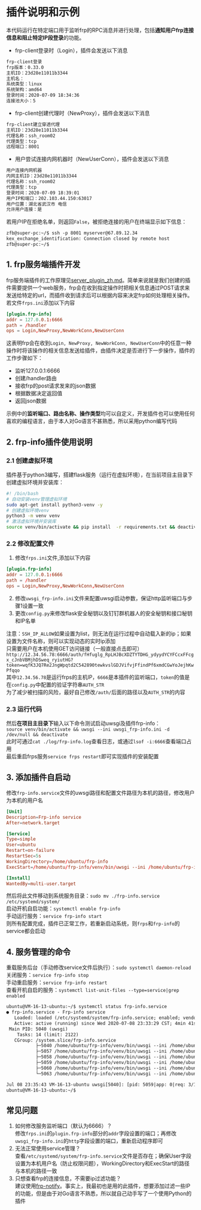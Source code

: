 # 插件说明和示例
本代码运行在特定端口用于监听frp的RPC消息并进行处理，包括**通知用户frp连接信息和阻止特定IP段登录**的功能。
* frp-client登录时（Login），插件会发送以下消息  
```txt
frp-client登录
frp版本：0.33.0
主机ID：23d28e11011b3344
主机名：
系统类型：linux
系统架构：amd64
登录时间：2020-07-09 18:34:36
连接池大小：5
```
* frp-client创建代理时（NewProxy），插件会发送以下消息  
```txt
frp-client建立穿透代理
主机ID：23d28e11011b3344
代理名称：ssh_room02
代理类型：tcp
远程端口：8001
```
* 用户尝试连接内网机器时（NewUserConn），插件会发送以下消息  
```txt
用户连接内网机器
内网主机ID：23d28e11011b3344
代理名称：ssh_room02
代理类型：tcp
登录时间：2020-07-09 18:39:01
用户IP和端口：202.103.44.150:63017
用户位置：湖北省武汉市 电信
允许用户连接：是
```
若用户IP在拒绝名单，则返回`False`，被拒绝连接的用户在终端显示如下信息：  
```txt
zfb@super-pc:~/$ ssh -p 8001 myserver@67.89.12.34
kex_exchange_identification: Connection closed by remote host
zfb@super-pc:~/$ 
```
## 1. frp服务端插件开发
frp服务端插件的工作原理见[server_plugin_zh.md](https://github.com/fatedier/frp/blob/master/doc/server_plugin_zh.md)。简单来说就是我们创建的插件需要提供一个web服务，frp会在收到指定操作时把相关信息通过POST请求来发送给特定的url，而插件收到请求后可以根据内容来决定frp如何处理相关操作。若文件`frps.ini`添加以下内容  
```conf
[plugin.frp-info]
addr = 127.0.0.1:6666
path = /handler
ops = Login,NewProxy,NewWorkConn,NewUserConn
```
这表明frp会在收到`Login, NewProxy, NewWorkConn, NewUserConn`中的任意一种操作时将该操作的相关信息发送给插件，由插件决定是否进行下一步操作，插件的工作步骤如下：  
* 监听127.0.0.1:6666
* 创建/handler路由
* 接收frp的post请求发来的json数据
* 根据数据决定返回值
* 返回json数据

示例中的**监听端口、路由名称、操作类型**均可以自定义，开发插件也可以使用任何喜欢的编程语言，由于本人对Go语言不甚熟悉，所以采用python编写代码
## 2. frp-info插件使用说明
### 2.1 创建虚拟环境
插件基于python3编写，搭建flask服务（运行在虚拟环境），在当前项目主目录下创建虚拟环境并安装库：  
```bash
#! /bin/bash
# 自动安装venv管理虚拟环境
sudo apt-get install python3-venv -y
# 创建虚拟环境venv
python3 -m venv venv
# 激活虚拟环境并安装库
source venv/bin/activate && pip install  -r requirements.txt && deactivate
```
### 2.2 修改配置文件
1. 修改`frps.ini`文件,添加以下内容  
```conf
[plugin.frp-info]
addr = 127.0.0.1:6666
path = /handler
ops = Login,NewProxy,NewWorkConn,NewUserConn
```
2. 修改`uwsgi_frp-info.ini`文件来配置uwsgi启动参数，保证http监听端口与步骤1设置一致
3. 更改`config.py`来修改flask安全秘钥以及钉钉群机器人的安全秘钥和接口秘钥和IP名单

注意：`SSH_IP_ALLOW`如果设置为list，则无法在运行过程中自动载入新的ip；如果设置为文件名称，则可以实现动态的实时ip添加  
只需要用户在本机使用GET访问链接（一般直接点击即可）  
`http://12.34.56.78:6666/auth/fHfuglg_RpLHJBcXDZTYTDHG_ydyydYCYFCcxFFcgx_cJnbVBMjhDSweq_ryiutHG?token=wqfK3JQ7Re2JngWpqtd2C542890tewkvslGDJVifvjFfindPf6xmdCGwYoJejhKwPfqqo`  
其中`12.34.56.78`是运行frps的主机IP，`6666`是本插件的监听端口，`token`的值是在`config.py`中配置的验证字符串`AUTH_STR`  
为了减少被扫描的风险，最好自己修改`/auth/`后面的路径以及`AUTH_STR`的内容  
### 2.3 运行代码
然后**在项目主目录下**输入以下命令测试启动uwsgi及插件frp-info：  
`source venv/bin/activate && uwsgi --ini uwsgi_frp-info.ini -d /dev/null && deactivate`  
此时可通过`cat ./log/frp-info.log`查看日志，或通过`lsof -i:6666`查看端口占用  
最后重启frps服务`service frps restart`即可实现插件的安装配置
## 3. 添加插件自启动
修改`frp-info.service`文件的uwsgi路径和配置文件路径为本机的路径，修改用户为本机的用户名  
```conf
[Unit]
Description=Frp-info service
After=network.target

[Service]
Type=simple
User=ubuntu
Restart=on-failure
RestartSec=5s
WorkingDirectory=/home/ubuntu/frp-info
ExecStart=/home/ubuntu/frp-info/venv/bin/uwsgi --ini /home/ubuntu/frp-info/uwsgi_frp-info.ini

[Install]
WantedBy=multi-user.target
```
然后将此文件移动到系统服务目录：`sudo mv ./frp-info.service /etc/systemd/system/`  
启动开机自启功能：`systemctl enable frp-info`  
手动运行服务：`service frp-info start`  
则所有配置完成，插件已正常工作，若重新启动系统，则`frps`和`frp-info`的service都会启动

## 4. 服务管理的命令
重载服务后台（手动修改service文件后执行）：`sudo systemctl daemon-reload`  
关闭服务：`service frp-info stop`  
手动重启服务：`service frp-info restart`  
查看开机自启的服务：`systemctl list-unit-files --type=service|grep enabled`   
```txt
ubuntu@VM-16-13-ubuntu:~/$ systemctl status frp-info.service
● frp-info.service - Frp-info service
   Loaded: loaded (/etc/systemd/system/frp-info.service; enabled; vendor preset: enabled)
   Active: active (running) since Wed 2020-07-08 23:33:29 CST; 4min 41s ago
 Main PID: 5040 (uwsgi)
    Tasks: 14 (limit: 2122)
   CGroup: /system.slice/frp-info.service
           ├─5040 /home/ubuntu/frp-info/venv/bin/uwsgi --ini /home/ubuntu/frp-info/uwsgi_frp-info.ini
           ├─5057 /home/ubuntu/frp-info/venv/bin/uwsgi --ini /home/ubuntu/frp-info/uwsgi_frp-info.ini
           ├─5058 /home/ubuntu/frp-info/venv/bin/uwsgi --ini /home/ubuntu/frp-info/uwsgi_frp-info.ini
           ├─5059 /home/ubuntu/frp-info/venv/bin/uwsgi --ini /home/ubuntu/frp-info/uwsgi_frp-info.ini
           ├─5060 /home/ubuntu/frp-info/venv/bin/uwsgi --ini /home/ubuntu/frp-info/uwsgi_frp-info.ini
           └─5063 /home/ubuntu/frp-info/venv/bin/uwsgi --ini /home/ubuntu/frp-info/uwsgi_frp-info.ini

Jul 08 23:35:43 VM-16-13-ubuntu uwsgi[5040]: [pid: 5059|app: 0|req: 3/13] 127.0.0.1 () {34 vars in ...
ubuntu@VM-16-13-ubuntu:~/$
```
## 常见问题
1. 如何修改服务监听端口（默认为6666）？  
修改`frps.ini`的`plugin.frp-info`部分的`addr`字段设置的端口；再修改`uwsgi_frp-info.ini`的`http`字段设置的端口，重新启动程序即可  
2. 无法正常使用service管理？  
查看`/etc/systemd/system/frp-info.service`文件是否存在；确保User字段设置为本机用户名（防止权限问题），WorkingDirectory和ExecStart的路径与本机的路径一致  
3. 只想查看frp的连接信息，不需要ip过滤功能？  
建议使用[frp-notify](https://github.com/arugal/frp-notify)。事实上，我最初也是用的此插件，想要添加过滤一些IP的功能，但是由于对Go语言不熟悉，所以就自己动手写了一个使用Python的插件